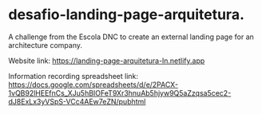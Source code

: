 # desafio-landing-page-arquitetura.

A challenge from the Escola DNC to create an external landing page for an architecture company.

Website link: https://landing-page-arquitetura-ln.netlify.app

Information recording spreadsheet link: https://docs.google.com/spreadsheets/d/e/2PACX-1vQB92lHEEfnCs_XJu5hBIOFeT9Xr3hnuAb5hjyw9Q5aZzqsa5cec2-dJ8ExLx3yVSpS-VCc4AEw7eZN/pubhtml
